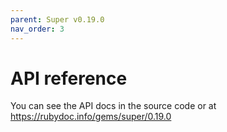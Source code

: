 ```yaml
---
parent: Super v0.19.0
nav_order: 3
---
```

# API reference

You can see the API docs in the source code or at <https://rubydoc.info/gems/super/0.19.0>
